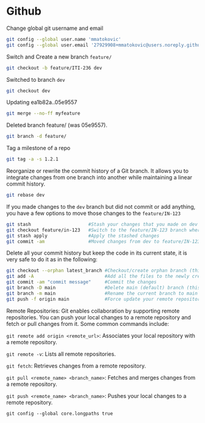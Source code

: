 # Github

Change global git username and email

```Bash
git config --global user.name 'mmatokovic'
git config --global user.email '27929908+mmatokovic@users.noreply.github.com'
```

Switch and Create a new branch `feature/`

```Bash
git checkout -b feature/ITI-236 dev
```

Switched to branch `dev`

```Bash
git checkout dev
```

Updating ea1b82a..05e9557

```Bash
git merge --no-ff myfeature
```

Deleted branch feature/ (was 05e9557).

```Bash
git branch -d feature/
```

Tag a milestone of a repo

```Bash
git tag -a -s 1.2.1
```

Reorganize or rewrite the commit history of a Git branch. It allows you to integrate changes from one branch into another while maintaining a linear commit history.

```Bash
git rebase dev
```

If you made changes to the `dev` branch but did not commit or add anything, you have a few options to move those changes to the `feature/IN-123`

```Bash
git stash                     #Stash your changes that you made on dev branch
git checkout feature/in-123   #Switch to the feature/IN-123 branch where you want to apply your changes
git stash apply               #Apply the stashed changes
git commit -am                #Moved changes from dev to feature/IN-123
```

Delete all your commit history but keep the code in its current state, it is very safe to do it as in the following:

```Bash
git checkout --orphan latest_branch #Checkout/create orphan branch (this branch won't show in git branch command)
git add -A                          #Add all the files to the newly created branch
git commit -am "commit message"     #Commit the changes
git branch -D main                  #Delete main (default) branch (this step is permanent)
git branch -m main                  #Rename the current branch to main
git push -f origin main             #Force update your remote repository
```

Remote Repositories: Git enables collaboration by supporting remote repositories. You can push your local changes to a remote repository and fetch or pull changes from it. Some common commands include:

`git remote add origin <remote_url>`: Associates your local repository with a remote repository.

`git remote -v`: Lists all remote repositories.

`git fetch`: Retrieves changes from a remote repository.

`git pull <remote_name> <branch_name>`: Fetches and merges changes from a remote repository.

`git push <remote_name> <branch_name>`: Pushes your local changes to a remote repository.

`git config --global core.longpaths true`